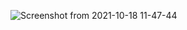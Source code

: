 ![Screenshot from 2021-10-18 11-47-44](https://user-images.githubusercontent.com/94835414/143017165-7177be9f-a08d-4619-8c32-24affd640ab2.png)
